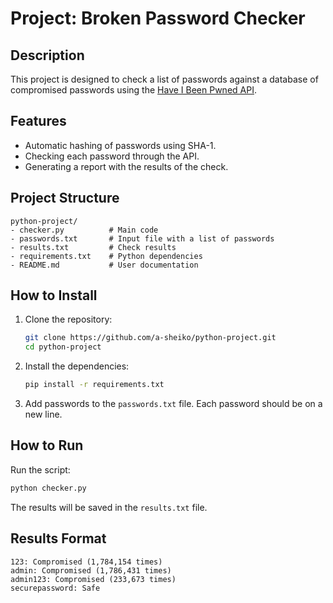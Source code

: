 # Project: Broken Password Checker

## Description
This project is designed to check a list of passwords against a database of compromised passwords using the [Have I Been Pwned API](https://haveibeenpwned.com).

## Features
- Automatic hashing of passwords using SHA-1.
- Checking each password through the API.
- Generating a report with the results of the check.

## Project Structure
```
python-project/
- checker.py          # Main code
- passwords.txt       # Input file with a list of passwords
- results.txt         # Check results
- requirements.txt    # Python dependencies
- README.md           # User documentation
```

## How to Install

1. Clone the repository:
   ```bash
   git clone https://github.com/a-sheiko/python-project.git
   cd python-project
   ```

2. Install the dependencies:
   ```bash
   pip install -r requirements.txt
   ```

3. Add passwords to the `passwords.txt` file. Each password should be on a new line.

## How to Run

Run the script:
```bash
python checker.py
```

The results will be saved in the `results.txt` file.

## Results Format
```
123: Compromised (1,784,154 times)
admin: Compromised (1,786,431 times)
admin123: Compromised (233,673 times)
securepassword: Safe
```


